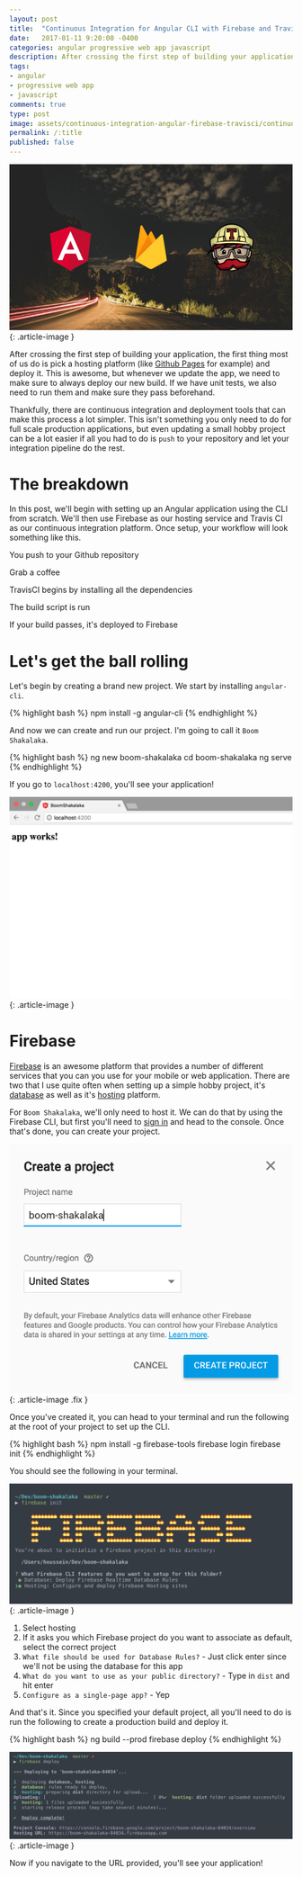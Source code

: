 ```yaml
---
layout: post
title:  "Continuous Integration for Angular CLI with Firebase and Travis CI"
date:   2017-01-11 9:20:00 -0400
categories: angular progressive web app javascript
description: After crossing the first step of building your application, the first thing most of us do is pick a hosting platform (like Github Pages for example) and deploy it. This is awesome, but whenever we update the app, we need to make sure to deploy our brand new build. If we have unit tests, we also need to run them and make sure they pass beforehand...
tags:
- angular
- progressive web app
- javascript
comments: true
type: post
image: assets/continuous-integration-angular-firebase-travisci/continuous-integration-banner.jpg
permalink: /:title
published: false
---
```

![Banner](assets/continuous-integration-angular-firebase-travisci/continuous-integration-banner.jpg "Continuous Integration for Angular CLI with Firebase and Travis CI"){: .article-image }

After crossing the first step of building your application, the first thing most of us do is pick a hosting platform (like [Github Pages](https://pages.github.com/) for example) and deploy it. This is awesome, but whenever we update the app, we need to make sure to always deploy our new build. If we have unit tests, we also need to run them and make sure they pass beforehand.

Thankfully, there are continuous integration and deployment tools that can make this process a lot simpler. This isn't something you only need to do for full scale production applications, but even updating a small hobby project can be a lot easier if all you had to do is `push` to your repository and let your integration pipeline do the rest.

The breakdown
==================

In this post, we'll begin with setting up an Angular application using the CLI from scratch. We'll then use Firebase as our hosting service and Travis CI as our continuous integration platform. Once setup, your workflow will look something like this.

<div id="cont-integration-flow" class="row">
  <div class="item col-md-2 col-md-offset-1">
    <i class="fa fa-4x fa-github" aria-hidden="true"></i>
    <p>You push to your Github repository</p>
  </div>
  <div class="item col-md-2">
    <i class="fa fa-4x fa-coffee" aria-hidden="true"></i>
    <p>Grab a coffee</p>
  </div>
  <div class="item col-md-2">
    <i class="fa fa-4x fa-terminal" aria-hidden="true"></i>
    <p>TravisCI begins by installing all the dependencies</p>
  </div>
  <div class="item col-md-2">
    <i class="fa fa-4x fa-wrench" aria-hidden="true"></i>
    <p>The build script is run</p>
  </div>
  <div class="item col-md-2">
    <i class="fa fa-4x fa-check" aria-hidden="true"></i>
    <p>If your build passes, it's deployed to Firebase</p>
  </div>
</div>

Let's get the ball rolling
==================

Let's begin by creating a brand new project. We start by installing `angular-cli`.

{% highlight bash %}
npm install -g angular-cli
{% endhighlight %}

And now we can create and run our project. I'm going to call it `Boom Shakalaka`.

{% highlight bash %}
ng new boom-shakalaka
cd boom-shakalaka
ng serve
{% endhighlight %}

If you go to `localhost:4200`, you'll see your application!

![Boom Shakalaka App](assets/continuous-integration-angular-firebase-travisci/boom-shakalaka.png){: .article-image }

Firebase
==================

[Firebase]() is an awesome platform that provides a number of different services that you can you use for your mobile or web application. There are two that I use quite often when setting up a simple hobby project, it's [database](https://firebase.google.com/docs/database/) as well as it's [hosting](https://firebase.google.com/docs/hosting/) platform.

For `Boom Shakalaka`, we'll only need to host it. We can do that by using the Firebase CLI, but first you'll need to [sign in](https://firebase.google.com/) and head to the console. Once that's done, you can create your project.

![Create New Project](assets/continuous-integration-angular-firebase-travisci/create-project.png){: .article-image .fix }

Once you've created it, you can head to your terminal and run the following at the root of your project to set up the CLI.

{% highlight bash %}
npm install -g firebase-tools
firebase login
firebase init
{% endhighlight %}

You should see the following in your terminal.

![Firebase init](assets/continuous-integration-angular-firebase-travisci/firebase-init.png){: .article-image }

1. Select hosting
2. If it asks you which Firebase project do you want to associate as default, select the correct project
3. `What file should be used for Database Rules?` - Just click enter since we'll not be using the database for this app
4. `What do you want to use as your public directory?` - Type in `dist` and hit enter
5. `Configure as a single-page app?` - Yep

And that's it. Since you specified your default project, all you'll need to do is run the following to create a production build and deploy it.

{% highlight bash %}
ng build --prod
firebase deploy
{% endhighlight %}

![Firebase Deploy](assets/continuous-integration-angular-firebase-travisci/firebase-deploy.png){: .article-image }

Now if you navigate to the URL provided, you'll see your application!
